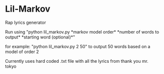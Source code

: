 # Lil-Markov
Rap lyrics generator

Run using "python lil_markov.py \*markov model order\* \*number of words to output\* \*starting word (optional)\*"

for example: "python lil_markov.py 2 50" to output 50 words based on a model of order 2

Currently uses hard coded .txt file with all the lyrics from thank you mr. tokyo
